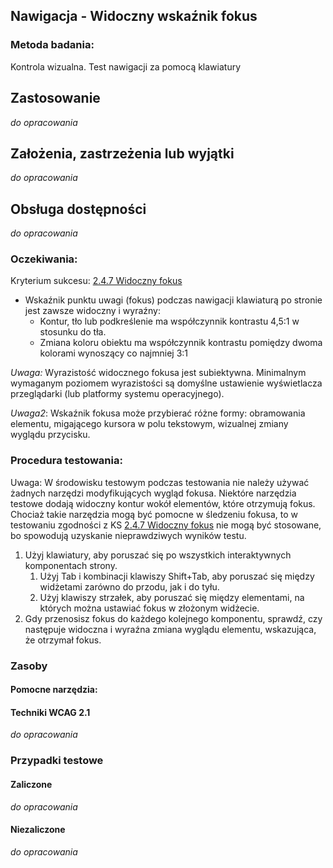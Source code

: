 ## Nawigacja - Widoczny wskaźnik fokus

### Metoda badania: 
Kontrola wizualna. Test nawigacji za pomocą klawiatury

## Zastosowanie
_do opracowania_
## Założenia, zastrzeżenia lub wyjątki
_do opracowania_

## Obsługa dostępności
_do opracowania_

### Oczekiwania:
Kryterium sukcesu: [2.4.7 Widoczny fokus](https://wcag.lepszyweb.pl/#focus-visible)
-	Wskaźnik punktu uwagi (fokus) podczas nawigacji klawiaturą po stronie jest zawsze widoczny i wyraźny:
    -	Kontur, tło lub podkreślenie ma współczynnik kontrastu 4,5:1 w stosunku do tła.
    -	Zmiana koloru obiektu ma współczynnik kontrastu pomiędzy dwoma kolorami wynoszący co najmniej 3:1

*Uwaga:* Wyrazistość widocznego fokusa jest subiektywna. Minimalnym wymaganym poziomem wyrazistości są domyślne ustawienie wyświetlacza przeglądarki (lub platformy systemu operacyjnego).

*Uwaga2*: Wskaźnik fokusa może przybierać różne formy: obramowania elementu, migającego kursora w polu tekstowym, wizualnej zmiany wyglądu przycisku.

### Procedura testowania:
Uwaga: W środowisku testowym podczas testowania nie należy używać żadnych narzędzi modyfikujących wygląd fokusa. Niektóre narzędzia testowe dodają widoczny kontur wokół elementów, które otrzymują fokus.  Chociaż takie narzędzia mogą być pomocne w śledzeniu fokusa, to w testowaniu zgodności z KS [2.4.7 Widoczny fokus](https://wcag.lepszyweb.pl/#focus-visible) nie mogą być stosowane, bo spowodują uzyskanie nieprawdziwych wyników testu.  
1.	Użyj klawiatury, aby poruszać się po wszystkich interaktywnych komponentach strony.
    1.	Użyj Tab i kombinacji klawiszy Shift+Tab, aby poruszać się między widżetami zarówno do przodu, jak i do tyłu.
    2.	Użyj klawiszy strzałek, aby poruszać się między elementami, na których można ustawiać fokus w złożonym widżecie.
2.	Gdy przenosisz fokus do każdego kolejnego komponentu, sprawdź, czy następuje widoczna i wyraźna zmiana wyglądu elementu, wskazująca, że otrzymał fokus. 

### Zasoby

#### Pomocne narzędzia:

#### Techniki WCAG 2.1
_do opracowania_

### Przypadki testowe

#### Zaliczone
_do opracowania_

#### Niezaliczone
_do opracowania_ 
